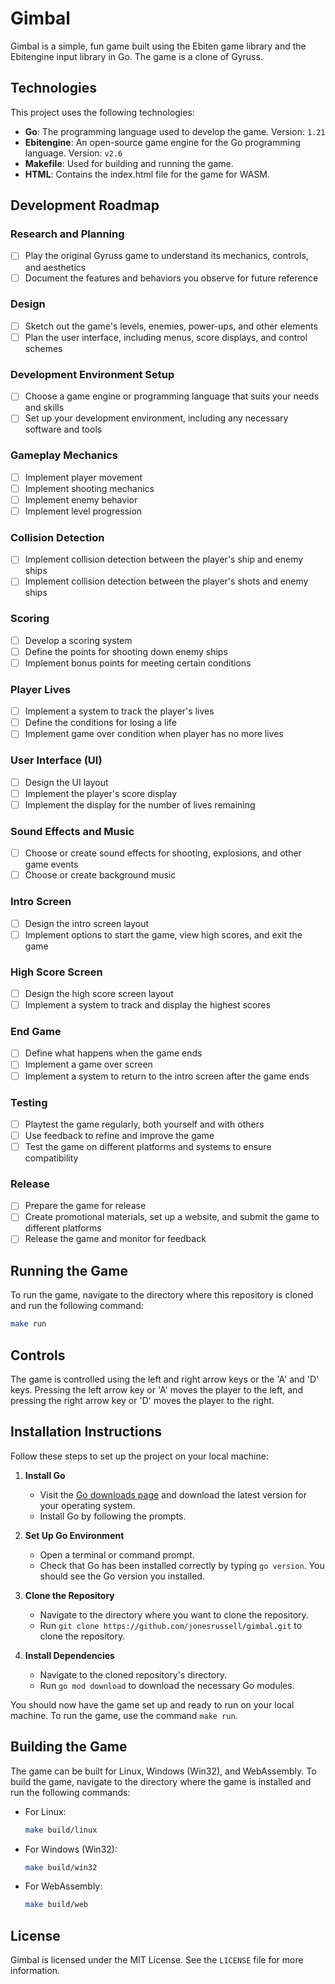 # Gimbal

Gimbal is a simple, fun game built using the Ebiten game library and the Ebitengine input library in Go. The game is a clone of Gyruss.

## Technologies

This project uses the following technologies:

- **Go**: The programming language used to develop the game. Version: `1.21`
- **Ebitengine**: An open-source game engine for the Go programming language. Version: `v2.6`
- **Makefile**: Used for building and running the game.
- **HTML**: Contains the index.html file for the game for WASM.

## Development Roadmap

### Research and Planning
- [ ] Play the original Gyruss game to understand its mechanics, controls, and aesthetics
- [ ] Document the features and behaviors you observe for future reference

### Design
- [ ] Sketch out the game's levels, enemies, power-ups, and other elements
- [ ] Plan the user interface, including menus, score displays, and control schemes

### Development Environment Setup
- [ ] Choose a game engine or programming language that suits your needs and skills
- [ ] Set up your development environment, including any necessary software and tools

### Gameplay Mechanics
- [ ] Implement player movement
- [ ] Implement shooting mechanics
- [ ] Implement enemy behavior
- [ ] Implement level progression

### Collision Detection
- [ ] Implement collision detection between the player's ship and enemy ships
- [ ] Implement collision detection between the player's shots and enemy ships

### Scoring
- [ ] Develop a scoring system
- [ ] Define the points for shooting down enemy ships
- [ ] Implement bonus points for meeting certain conditions

### Player Lives
- [ ] Implement a system to track the player's lives
- [ ] Define the conditions for losing a life
- [ ] Implement game over condition when player has no more lives

### User Interface (UI)
- [ ] Design the UI layout
- [ ] Implement the player's score display
- [ ] Implement the display for the number of lives remaining

### Sound Effects and Music
- [ ] Choose or create sound effects for shooting, explosions, and other game events
- [ ] Choose or create background music

### Intro Screen
- [ ] Design the intro screen layout
- [ ] Implement options to start the game, view high scores, and exit the game

### High Score Screen
- [ ] Design the high score screen layout
- [ ] Implement a system to track and display the highest scores

### End Game
- [ ] Define what happens when the game ends
- [ ] Implement a game over screen
- [ ] Implement a system to return to the intro screen after the game ends

### Testing
- [ ] Playtest the game regularly, both yourself and with others
- [ ] Use feedback to refine and improve the game
- [ ] Test the game on different platforms and systems to ensure compatibility

### Release
- [ ] Prepare the game for release
- [ ] Create promotional materials, set up a website, and submit the game to different platforms
- [ ] Release the game and monitor for feedback

## Running the Game

To run the game, navigate to the directory where this repository is cloned and run the following command:

```bash
make run
```

## Controls

The game is controlled using the left and right arrow keys or the 'A' and 'D' keys. Pressing the left arrow key or 'A' moves the player to the left, and pressing the right arrow key or 'D' moves the player to the right.

## Installation Instructions

Follow these steps to set up the project on your local machine:

1. **Install Go**
    - Visit the [Go downloads page](https://golang.org/dl/) and download the latest version for your operating system.
    - Install Go by following the prompts.

2. **Set Up Go Environment**
    - Open a terminal or command prompt.
    - Check that Go has been installed correctly by typing `go version`. You should see the Go version you installed.

3. **Clone the Repository**
    - Navigate to the directory where you want to clone the repository.
    - Run `git clone https://github.com/jonesrussell/gimbal.git` to clone the repository.

4. **Install Dependencies**
    - Navigate to the cloned repository's directory.
    - Run `go mod download` to download the necessary Go modules.

You should now have the game set up and ready to run on your local machine. To run the game, use the command `make run`.

## Building the Game

The game can be built for Linux, Windows (Win32), and WebAssembly. To build the game, navigate to the directory where the game is installed and run the following commands:

- For Linux:

  ```bash
  make build/linux
  ```

- For Windows (Win32):

  ```bash
  make build/win32
  ```

- For WebAssembly:

  ```bash
  make build/web
  ```

## License

Gimbal is licensed under the MIT License. See the `LICENSE` file for more information.
